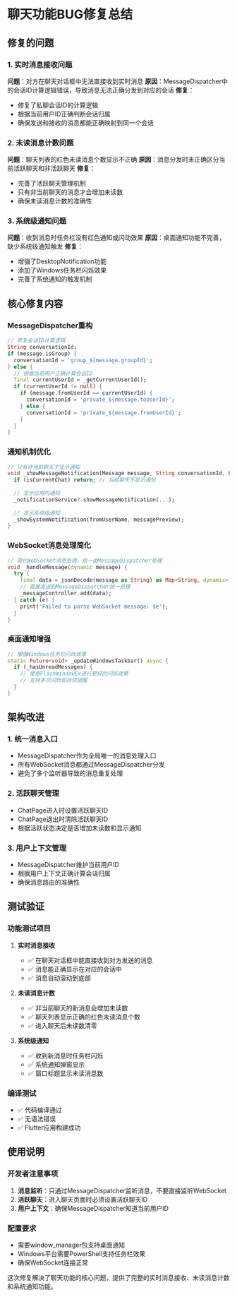 # 聊天功能BUG修复总结

## 修复的问题

### 1. 实时消息接收问题
**问题**：对方在聊天对话框中无法直接收到实时消息
**原因**：MessageDispatcher中的会话ID计算逻辑错误，导致消息无法正确分发到对应的会话
**修复**：
- 修复了私聊会话ID的计算逻辑
- 根据当前用户ID正确判断会话归属
- 确保发送和接收的消息都能正确映射到同一个会话

### 2. 未读消息计数问题
**问题**：聊天列表的红色未读消息个数显示不正确
**原因**：消息分发时未正确区分当前活跃聊天和非活跃聊天
**修复**：
- 完善了活跃聊天管理机制
- 只有非当前聊天的消息才会增加未读数
- 确保未读消息计数的准确性

### 3. 系统级通知问题
**问题**：收到消息时任务栏没有红色通知或闪动效果
**原因**：桌面通知功能不完善，缺少系统级通知触发
**修复**：
- 增强了DesktopNotification功能
- 添加了Windows任务栏闪烁效果
- 完善了系统通知的触发机制

## 核心修复内容

### MessageDispatcher重构
```dart
// 修复会话ID计算逻辑
String conversationId;
if (message.isGroup) {
  conversationId = 'group_${message.groupId}';
} else {
  // 根据当前用户正确计算会话ID
  final currentUserId = _getCurrentUserId();
  if (currentUserId != null) {
    if (message.fromUserId == currentUserId) {
      conversationId = 'private_${message.toUserId}';
    } else {
      conversationId = 'private_${message.fromUserId}';
    }
  }
}
```

### 通知机制优化
```dart
// 只有非当前聊天才显示通知
void _showMessageNotification(Message message, String conversationId, bool isCurrentChat) {
  if (isCurrentChat) return; // 当前聊天不显示通知
  
  // 显示应用内通知
  _notificationService?.showMessageNotification(...);
  
  // 显示系统级通知
  _showSystemNotification(fromUserName, messagePreview);
}
```

### WebSocket消息处理简化
```dart
// 简化WebSocket消息处理，统一由MessageDispatcher处理
void _handleMessage(dynamic message) {
  try {
    final data = jsonDecode(message as String) as Map<String, dynamic>;
    // 直接发送到MessageDispatcher统一处理
    _messageController.add(data);
  } catch (e) {
    print('Failed to parse WebSocket message: $e');
  }
}
```

### 桌面通知增强
```dart
// 增强Windows任务栏闪烁效果
static Future<void> _updateWindowsTaskbar() async {
  if (_hasUnreadMessages) {
    // 使用FlashWindowEx进行更好的闪烁效果
    // 支持多次闪烁和持续提醒
  }
}
```

## 架构改进

### 1. 统一消息入口
- MessageDispatcher作为全局唯一的消息处理入口
- 所有WebSocket消息都通过MessageDispatcher分发
- 避免了多个监听器导致的消息重复处理

### 2. 活跃聊天管理
- ChatPage进入时设置活跃聊天ID
- ChatPage退出时清除活跃聊天ID
- 根据活跃状态决定是否增加未读数和显示通知

### 3. 用户上下文管理
- MessageDispatcher维护当前用户ID
- 根据用户上下文正确计算会话归属
- 确保消息路由的准确性

## 测试验证

### 功能测试项目
1. **实时消息接收**
   - ✅ 在聊天对话框中能直接收到对方发送的消息
   - ✅ 消息能正确显示在对应的会话中
   - ✅ 消息自动滚动到底部

2. **未读消息计数**
   - ✅ 非当前聊天的新消息会增加未读数
   - ✅ 聊天列表显示正确的红色未读消息个数
   - ✅ 进入聊天后未读数清零

3. **系统级通知**
   - ✅ 收到新消息时任务栏闪烁
   - ✅ 系统通知弹窗显示
   - ✅ 窗口标题显示未读消息数

### 编译测试
- ✅ 代码编译通过
- ✅ 无语法错误
- ✅ Flutter应用构建成功

## 使用说明

### 开发者注意事项
1. **消息监听**：只通过MessageDispatcher监听消息，不要直接监听WebSocket
2. **活跃聊天**：进入聊天页面时必须设置活跃聊天ID
3. **用户上下文**：确保MessageDispatcher知道当前用户ID

### 配置要求
- 需要window_manager包支持桌面通知
- Windows平台需要PowerShell支持任务栏效果
- 确保WebSocket连接正常

这次修复解决了聊天功能的核心问题，提供了完整的实时消息接收、未读消息计数和系统通知功能。